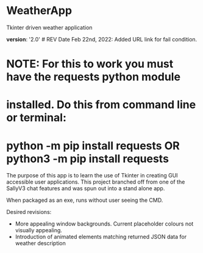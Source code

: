 # WeatherApp
Tkinter driven weather application

__version__: '2.0' # REV Date Feb 22nd, 2022: Added URL link for fail condition.

# NOTE: For this to work you must have the requests python module
# installed. Do this from command line or terminal:
# python -m pip install requests OR python3 -m pip install requests

The purpose of this app is to learn the use of Tkinter in creating GUI accessible user applications. This
project branched off from one of the SallyV3 chat features and was spun out into a stand alone app.

When packaged as an exe, runs without user seeing the CMD.

Desired revisions:
- More appealing window backgrounds. Current placeholder colours not visually appealing.
- Introduction of animated elements matching returned JSON data for weather description
